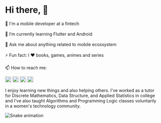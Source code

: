 # Hi there, 👋</br>

🔭  I'm a mobile developer at a fintech  </br></br>
🌱  I’m currently learning Flutter and Android </br></br>
💬  Ask me about anything related to mobile ecossystem </br></br>
⚡  Fun fact: I ❤️ books, games, animes and series </br></br>
📫  How to reach me: 

 <a href="https://www.linkedin.com/in/danipishinin" target="_blank"><img src="https://img.shields.io/badge/-LinkedIn-%230077B5?style=for-the-badge&logo=linkedin&logoColor=white" height="20" target="_blank" ></a> 
    <a href="https://www.instagram.com/danipishinin" target="_blank"><img src="https://img.shields.io/badge/Instagram-E4405F?style=for-the-badge&logo=instagram&logoColor=white" height="20"
 target="_blank"></a>
  <a href="https://www.twitter.com/danipishinin" target="_blank"><img src="https://img.shields.io/badge/-twitter-%230077B5?style=for-the-badge&logo=twitter&logoColor=white" height="20" target="_blank"></a> 
   <a href="https://www.tiktok.com/@danipishinin" target="_blank"><img src="https://img.shields.io/badge/-tiktok-000000?style=for-the-badge&logo=tiktok&logoColor=white" height="20" target="_blank"></a> 
  

I enjoy learning new things and also helping others. I've worked as a tutor for Discrete Mathematics, Data Structure, and Applied Statistics in college and I've also taught Algorithms and Programming Logic classes voluntarily in a women's technology community.

![Snake animation](https://github.com/danipishinin/danipishinin/blob/output/github-contribution-grid-snake.svg)

